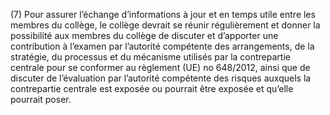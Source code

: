 (7) Pour assurer l’échange d’informations à jour et en temps utile entre les membres du collège, le collège devrait se réunir régulièrement et donner la possibilité aux membres du collège de discuter et d’apporter une contribution à l’examen par l’autorité compétente des arrangements, de la stratégie, du processus et du mécanisme utilisés par la contrepartie centrale pour se conformer au règlement (UE) no 648/2012, ainsi que de discuter de l’évaluation par l’autorité compétente des risques auxquels la contrepartie centrale est exposée ou pourrait être exposée et qu’elle pourrait poser.